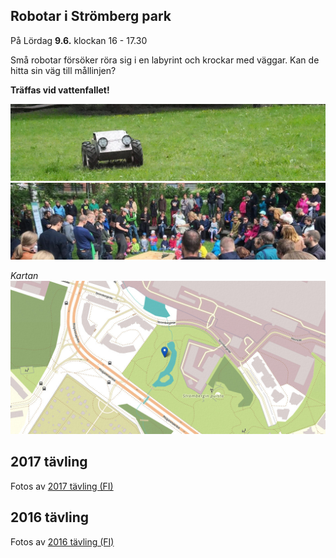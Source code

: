 ## Robotar i Strömberg park

På Lördag **9.6.** klockan 16 - 17.30

Små robotar försöker röra sig i en labyrint och krockar med väggar. Kan de hitta sin väg till mållinjen?

**Träffas vid vattenfallet!**

![](media/photos/2016_001.jpg?raw=true "Peltihirmu")
![](media/photos/2016_002.jpg?raw=true "Kisa 2016")

*Kartan*
![](media/images/kartta_puistoon.jpg?raw=true "vid vattenfallet")

## 2017 tävling

Fotos av [2017 tävling (FI)](2017.html)

## 2016 tävling

Fotos av [2016 tävling (FI)](2016.html)
